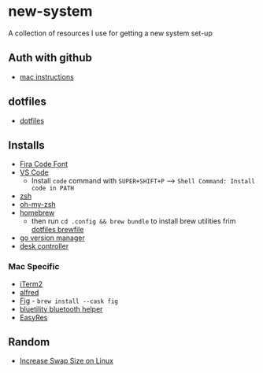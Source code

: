 # new-system
A collection of resources I use for getting a new system set-up

## Auth with github

* [mac instructions](https://gist.github.com/jonjack/bf295d4170edeb00e96fb158f9b1ba3c)

## dotfiles

* [dotfiles](https://github.com/mitch-keenan/dotfiles)

## Installs

* [Fira Code Font](https://github.com/tonsky/FiraCode)
* [VS Code](https://code.visualstudio.com/)
   * Install `code` command with `SUPER+SHIFT+P` --> `Shell Command: Install code in PATH`
* [zsh](https://github.com/ohmyzsh/ohmyzsh/wiki/Installing-ZSH#install-and-set-up-zsh-as-default)
* [oh-my-zsh](https://github.com/ohmyzsh/ohmyzsh#basic-installation)
* [homebrew](https://brew.sh/)
    * then run `cd .config && brew bundle` to install brew utilities frim [dotfiles brewfile](https://github.com/mitch-keenan/dotfiles/tree/master/.config/Brewfile)
* [go version manager](https://github.com/moovweb/gvm)
* [desk controller](https://github.com/rhyst/idasen-controller)

### Mac Specific

* [iTerm2](https://iterm2.com/)
* [alfred](https://www.alfredapp.com/)
* [Fig](https://fig.io/) - `brew install --cask fig`
* [bluetility bluetooth helper](https://github.com/jnross/Bluetility)
* [EasyRes](https://apps.apple.com/us/app/easyres/id688211836?mt=12)

## Random

* [Increase Swap Size on Linux](https://www.linuxtechi.com/extend-swap-space-using-swap-file-in-linux/)
